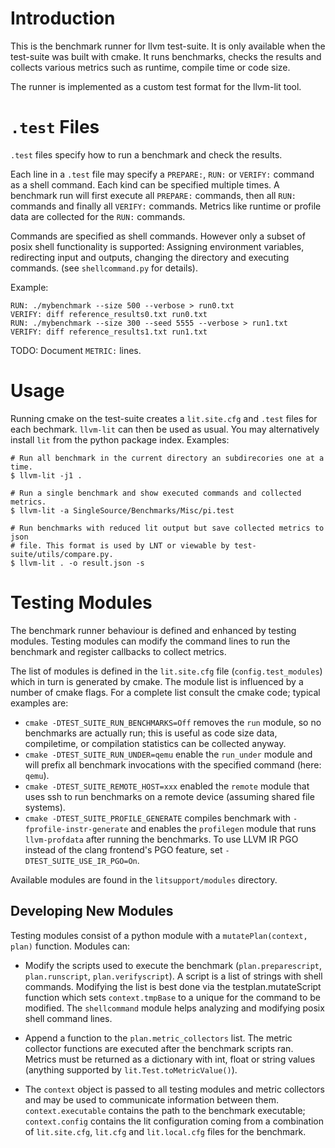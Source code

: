 Introduction
============

This is the benchmark runner for llvm test-suite. It is only available when the
test-suite was built with cmake. It runs benchmarks, checks the results and
collects various metrics such as runtime, compile time or code size.

The runner is implemented as a custom test format for the llvm-lit tool.

`.test` Files
=============

`.test` files specify how to run a benchmark and check the results.

Each line in a `.test` file may specify a `PREPARE:`, `RUN:` or `VERIFY:`
command as a shell command. Each kind can be specified multiple times. A
benchmark run will first execute all `PREPARE:` commands, then all `RUN:`
commands and finally all `VERIFY:` commands. Metrics like runtime or profile
data are collected for the `RUN:` commands.

Commands are specified as shell commands. However only a subset of posix shell
functionality is supported: Assigning environment variables, redirecting input
and outputs, changing the directory and executing commands. (see
`shellcommand.py` for details).

Example:

    RUN: ./mybenchmark --size 500 --verbose > run0.txt
    VERIFY: diff reference_results0.txt run0.txt
    RUN: ./mybenchmark --size 300 --seed 5555 --verbose > run1.txt
    VERIFY: diff reference_results1.txt run1.txt

TODO: Document `METRIC:` lines.

Usage
=====

Running cmake on the test-suite creates a `lit.site.cfg` and `.test` files for
each bechmark. `llvm-lit` can then be used as usual. You may alternatively
install `lit` from the python package index. Examples:

    # Run all benchmark in the current directory an subdirecories one at a time.
    $ llvm-lit -j1 .

    # Run a single benchmark and show executed commands and collected metrics.
    $ llvm-lit -a SingleSource/Benchmarks/Misc/pi.test

    # Run benchmarks with reduced lit output but save collected metrics to json
    # file. This format is used by LNT or viewable by test-suite/utils/compare.py.
    $ llvm-lit . -o result.json -s

Testing Modules
===============

The benchmark runner behaviour is defined and enhanced by testing modules.
Testing modules can modify the command lines to run the benchmark and register
callbacks to collect metrics.

The list of modules is defined in the `lit.site.cfg` file
(`config.test_modules`) which in turn is generated by cmake. The module list is
influenced by a number of cmake flags. For a complete list consult the cmake
code; typical examples are:

- `cmake -DTEST_SUITE_RUN_BENCHMARKS=Off` removes the `run` module, so no
  benchmarks are actually run; this is useful as code size data, compiletime, or
  compilation statistics can be collected anyway.
- `cmake -DTEST_SUITE_RUN_UNDER=qemu` enable the `run_under` module and will
  prefix all benchmark invocations with the specified command (here: `qemu`).
- `cmake -DTEST_SUITE_REMOTE_HOST=xxx` enabled the `remote` module that uses
  ssh to run benchmarks on a remote device (assuming shared file systems).
- `cmake -DTEST_SUITE_PROFILE_GENERATE` compiles benchmark with
  `-fprofile-instr-generate` and enables the `profilegen` module that runs
  `llvm-profdata` after running the benchmarks. To use LLVM IR PGO instead of
  the clang frontend's PGO feature, set `-DTEST_SUITE_USE_IR_PGO=On`.

Available modules are found in the `litsupport/modules` directory.

Developing New Modules
----------------------

Testing modules consist of a python module with a `mutatePlan(context, plan)`
function. Modules can:

- Modify the scripts used to execute the benchmark (`plan.preparescript`,
	`plan.runscript`, `plan.verifyscript`). A script is a list of strings with
	shell commands. Modifying the list is best done via the testplan.mutateScript
	function which sets `context.tmpBase` to a unique for the command to be
	modified. The `shellcommand` module helps analyzing and modifying posix shell
	command lines.

- Append a function to the `plan.metric_collectors` list.  The metric collector
  functions are executed after the benchmark scripts ran.  Metrics must be
  returned as a dictionary with int, float or string values (anything supported
  by `lit.Test.toMetricValue()`).

- The `context` object is passed to all testing modules and metric collectors
  and may be used to communicate information between them. `context.executable`
  contains the path to the benchmark executable; `context.config` contains the
  lit configuration coming from a combination of `lit.site.cfg`, `lit.cfg` and
  `lit.local.cfg` files for the benchmark.
